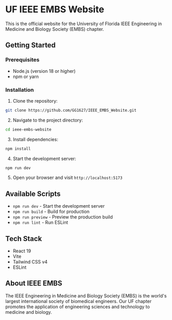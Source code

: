 # UF IEEE EMBS Website

This is the official website for the University of Florida IEEE Engineering in Medicine and Biology Society (EMBS) chapter.

## Getting Started

### Prerequisites

- Node.js (version 18 or higher)
- npm or yarn

### Installation

1. Clone the repository:

```bash
git clone https://github.com/GG1627/IEEE_EMBS_Website.git
```

2. Navigate to the project directory:

```bash
cd ieee-embs-website
```

3. Install dependencies:

```bash
npm install
```

4. Start the development server:

```bash
npm run dev
```

5. Open your browser and visit `http://localhost:5173`

## Available Scripts

- `npm run dev` - Start the development server
- `npm run build` - Build for production
- `npm run preview` - Preview the production build
- `npm run lint` - Run ESLint

## Tech Stack

- React 19
- Vite
- Tailwind CSS v4
- ESLint

## About IEEE EMBS

The IEEE Engineering in Medicine and Biology Society (EMBS) is the world's largest international society of biomedical engineers. Our UF chapter promotes the application of engineering sciences and technology to medicine and biology.
